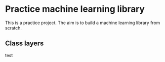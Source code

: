 # Practice machine learning library
This is a practice project. The aim is to build a machine learning library from scratch.

## Class layers
test
